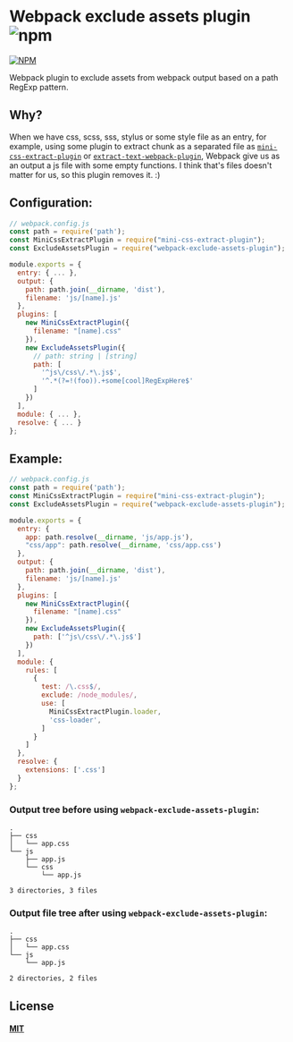 Webpack exclude assets plugin  ![npm](https://img.shields.io/npm/dt/webpack-exclude-assets-plugin.svg)
===
[![NPM](https://nodei.co/npm/webpack-exclude-assets-plugin.png?downloads=true&downloadRank=true&stars=true)](https://nodei.co/npm/webpack-exclude-assets-plugin/)


Webpack plugin to exclude assets from webpack output based on a path RegExp pattern.

## Why?

When we have css, scss, sss, stylus or some style file as an entry, for example, using some plugin to extract chunk as a separated file as [`mini-css-extract-plugin`](https://github.com/webpack-contrib/mini-css-extract-plugin) or [`extract-text-webpack-plugin`](https://github.com/webpack-contrib/extract-text-webpack-plugin), Webpack give us as an output a js file with some empty functions. I think that's files doesn't matter for us, so this plugin removes it. :)

## Configuration:

```js
// webpack.config.js
const path = require('path');
const MiniCssExtractPlugin = require("mini-css-extract-plugin");
const ExcludeAssetsPlugin = require("webpack-exclude-assets-plugin");

module.exports = {
  entry: { ... },
  output: {
    path: path.join(__dirname, 'dist'),
    filename: 'js/[name].js'
  },
  plugins: [
    new MiniCssExtractPlugin({
      filename: "[name].css"
    }),
    new ExcludeAssetsPlugin({
      // path: string | [string]
      path: [
        '^js\/css\/.*\.js$',
        '^.*(?=!(foo)).+some[cool]RegExpHere$'
      ]
    })
  ],
  module: { ... },
  resolve: { ... }
};
```

## Example:

```js
// webpack.config.js
const path = require('path');
const MiniCssExtractPlugin = require("mini-css-extract-plugin");
const ExcludeAssetsPlugin = require("webpack-exclude-assets-plugin");

module.exports = {
  entry: {
    app: path.resolve(__dirname, 'js/app.js'),
    "css/app": path.resolve(__dirname, 'css/app.css')
  },
  output: {
    path: path.join(__dirname, 'dist'),
    filename: 'js/[name].js'
  },
  plugins: [
    new MiniCssExtractPlugin({
      filename: "[name].css"
    }),
    new ExcludeAssetsPlugin({
      path: ['^js\/css\/.*\.js$']
    })
  ],
  module: {
    rules: [
      {
        test: /\.css$/,
        exclude: /node_modules/,
        use: [
          MiniCssExtractPlugin.loader,
          'css-loader',
        ]
      }
    ]
  },
  resolve: {
    extensions: ['.css']
  }
};
```
### Output tree **before** using `webpack-exclude-assets-plugin`:
```
.
├── css
│   └── app.css
└── js
    ├── app.js
    └── css
        └── app.js

3 directories, 3 files

```
### Output file tree **after** using `webpack-exclude-assets-plugin`:
```
.
├── css
│   └── app.css
└── js
    └── app.js

2 directories, 2 files

```

## License

#### [MIT](./LICENSE)
